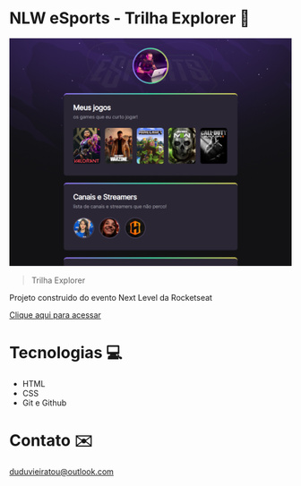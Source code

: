 # NLW eSports - Trilha Explorer 🚀

![preview](./.github/preview.png)

> Trilha Explorer 

Projeto construido do evento Next Level da Rocketseat

[Clique aqui para acessar](https://eduardoodev.github.io/NLW-esports-explorer/)

# Tecnologias 💻

- HTML
- CSS
- Git e Github

# Contato ✉️

duduvieiratou@outlook.com


